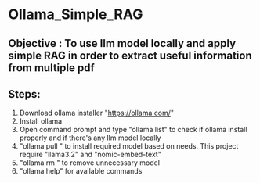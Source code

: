 # Ollama_Simple_RAG

## Objective : To use llm model locally and apply simple RAG in order to extract useful information from multiple pdf

## Steps:
1. Download ollama installer "https://ollama.com/"
2. Install ollama
3. Open command prompt and type "ollama list" to check if ollama install properly and if there's any llm model locally
4. "ollama pull <model>" to install required model based on needs. This project require "llama3.2" and "nomic-embed-text"
5. "ollama rm <model>" to remove unnecessary model
6. "ollama help" for available commands
